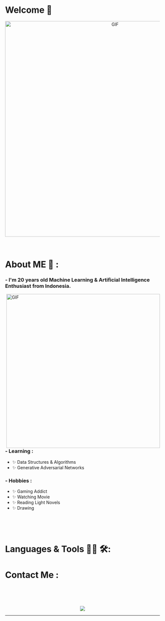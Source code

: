 # Welcome 👋

<div align="center">
<img hight="300" width="700" alt="GIF" align="center" src="https://github.com/IlhamRichie/IlhamRichie/blob/master/assets/208593.gif">
</div>

</br>
</br>


# About ME 💬 :

### - I'm 20 years  old Machine Learning & Artificial Intelligence Enthusiast from Indonesia.

<img hight="400" width="500" alt="GIF" align="right" src="https://github.com/IlhamRichie/IlhamRichie/blob/master/assets/1936.gif">

### - Learning :
- ✨ Data Structures & Algorithms
- ✨ Generative Adversarial Networks

### - Hobbies : 
- ✨ Gaming Addict
- ✨ Watching Movie
- ✨ Reading Light Novels
- ✨ Drawing

</br>
</br>
</br>



# Languages & Tools 👨‍💻 🛠:

# Contact Me :

</br>
</br>
</br>

<p align="center" >  
  <a href="https://github.com/IlhamRichie/github-readme-stats"> 
<img  src="https://github-readme-stats.vercel.app/api?username=IlhamRichie&&show_icons=true&theme=radical"/>
  </a>
  </p>

*************
